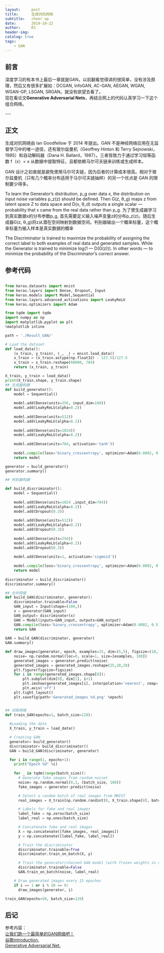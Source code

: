 ```yaml
---
layout:     post
title:      生成对抗网络
subtitle:   cheer up
date:       2019-10-22
author:     RJ
header-img: 
catalog: true
tags:
    - GAN
---
```

## 前言
深度学习的有本书上最后一章就是GAN，以前翻看觉得讲的很简单，没有涉及原理，然后又有很多扩展如：DCGAN, InfoGAN, AC-GAN, AEGAN, WGAN, WGAN-GP, LSGAN, SRGAN。就没有欲望去看了。<br>
现在看论文**Generative Adversarial Nets**，再结合网上的代码认真学习一下这个组合网络。

<p id = "build"></p>
---

## 正文
生成对抗网络由 Ian Goodfellow 于 2014 年提出。GAN 不是神经网络应用在无监督学习中的唯一途径，还有玻尔兹曼机（Geoffrey Hinton 和 Terry Sejnowski，1985）和自动解码器（Dana H. Ballard，1987）。三者皆致力于通过学习恒等函数 f（x）= x 从数据中提取特征，且都依赖马尔可夫链来训练或生成样本。

GAN 设计之初衷就是避免使用马尔可夫链，因为后者的计算成本很高。相对于玻尔兹曼机（只有几个概率分布适用于马尔可夫链抽样）的另一个优点是 GAN 的限制要少得多。

To learn the Generator’s distribution, p_g over data x, the distribution on input noise variables p_z(z) should be defined. Then G(z, θ_g) maps z from latent space Z to data space and D(x, θ_d) outputs a single scalar — probability that x came from the real data rather than p_g.
为了使生成器学习到真实数据x的分布参数p_g, 首先需要定义输入噪声变量z的分布p_z(z)。随后生成器G(z, θ_g)将z从潜在空间映射到数据空间。判别器输出一个概率标量，这个概率标量为输入样本是真实数据的概率

The Discriminator is trained to maximize the probability of assigning the correct label to both examples of real data and generated samples. While the Generator is trained to minimize log(1 — D(G(z))). In other words — to minimize the probability of the Discriminator’s correct answer.

## 参考代码
```python

from keras.datasets import mnist
from keras.layers import Dense, Dropout, Input
from keras.models import Model,Sequential
from keras.layers.advanced_activations import LeakyReLU
from keras.optimizers import Adam

from tqdm import tqdm
import numpy as np
import matplotlib.pyplot as plt
%matplotlib inline

path = './Result_GAN/'

# Load the dataset
def load_data():
    (x_train, y_train), (_, _) = mnist.load_data()
    x_train = (x_train.astype(np.float32) - 127.5)/127.5
    x_train = x_train.reshape(60000, 784)
    return (x_train, y_train)

X_train, y_train = load_data()
print(X_train.shape, y_train.shape)
## 生成器构建
def build_generator():
    model = Sequential()
    
    model.add(Dense(units=256, input_dim=100))
    model.add(LeakyReLU(alpha=0.2))
    
    model.add(Dense(units=512))
    model.add(LeakyReLU(alpha=0.2))
    
    model.add(Dense(units=1024))
    model.add(LeakyReLU(alpha=0.2))
    
    model.add(Dense(units=784, activation='tanh'))
    
    model.compile(loss='binary_crossentropy', optimizer=Adam(0.0002, 0.5))
    return model

generator = build_generator()
generator.summary()

## 判别器构建

def build_discriminator():
    model = Sequential()
    
    model.add(Dense(units=1024 ,input_dim=784))
    model.add(LeakyReLU(alpha=0.2))
    model.add(Dropout(0.3))
       
    model.add(Dense(units=512))
    model.add(LeakyReLU(alpha=0.2))
    model.add(Dropout(0.3))
       
    model.add(Dense(units=256))
    model.add(LeakyReLU(alpha=0.2))
    model.add(Dropout(0.3))
      
    model.add(Dense(units=1, activation='sigmoid'))
    
    model.compile(loss='binary_crossentropy', optimizer=Adam(0.0002, 0.5))
    return model
  
discriminator = build_discriminator()
discriminator.summary()

## 合并网络
def build_GAN(discriminator, generator):
    discriminator.trainable=False
    GAN_input = Input(shape=(100,))
    x = generator(GAN_input)
    GAN_output= discriminator(x)
    GAN = Model(inputs=GAN_input, outputs=GAN_output)
    GAN.compile(loss='binary_crossentropy', optimizer=Adam(0.0002, 0.5))
    return GAN
  
GAN = build_GAN(discriminator, generator)
GAN.summary()

def draw_images(generator, epoch, examples=25, dim=(5,5), figsize=(10,10)):
    noise= np.random.normal(loc=0, scale=1, size=[examples, 100])
    generated_images = generator.predict(noise)
    generated_images = generated_images.reshape(25,28,28)
    plt.figure(figsize=figsize)
    for i in range(generated_images.shape[0]):
        plt.subplot(dim[0], dim[1], i+1)
        plt.imshow(generated_images[i], interpolation='nearest', cmap='Greys')
        plt.axis('off')
    plt.tight_layout()
    plt.savefig(path+'Generated_images %d.png' %epoch)


## 训练网络
def train_GAN(epochs=1, batch_size=128):
    
  #Loading the data
  X_train, y_train = load_data()

  # Creating GAN
  generator= build_generator()
  discriminator= build_discriminator()
  GAN = build_GAN(discriminator, generator)

  for i in range(1, epochs+1):
    print("Epoch %d" %i)
    
    for _ in tqdm(range(batch_size)):
      # Generate fake images from random noiset
      noise= np.random.normal(0,1, (batch_size, 100))
      fake_images = generator.predict(noise)

      # Select a random batch of real images from MNIST
      real_images = X_train[np.random.randint(0, X_train.shape[0], batch_size)]

      # Labels for fake and real images           
      label_fake = np.zeros(batch_size)
      label_real = np.ones(batch_size) 

      # Concatenate fake and real images 
      X = np.concatenate([fake_images, real_images])
      y = np.concatenate([label_fake, label_real])

      # Train the discriminator
      discriminator.trainable=True
      discriminator.train_on_batch(X, y)

      # Train the generator/chained GAN model (with frozen weights in discriminator) 
      discriminator.trainable=False
      GAN.train_on_batch(noise, label_real)

    # Draw generated images every 15 epoches     
    if i == 1 or i % 10 == 0:
      draw_images(generator, i)

train_GAN(epochs=50, batch_size=128)
```
## 后记
参考内容：<br>
[让我们跑一个最简单的GAN网络吧！](https://zhuanlan.zhihu.com/p/85908702)<br>
[谷歌introduction.](https://developers.google.com/machine-learning/gan)<br>
[Generative Adversarial Net.](https://papers.nips.cc/paper/5423-generative-adversarial-nets.pdf)
